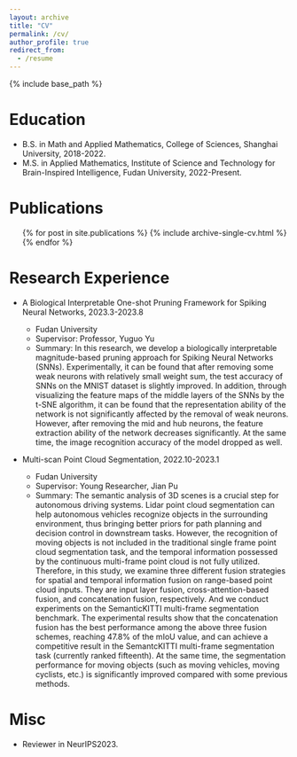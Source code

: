 ```yaml
---
layout: archive
title: "CV"
permalink: /cv/
author_profile: true
redirect_from:
  - /resume
---
```


{% include base_path %}

Education
======
* B.S. in Math and Applied Mathematics, College of Sciences, Shanghai University, 2018-2022.
* M.S. in Applied Mathematics, Institute of Science and Technology for Brain-Inspired Intelligence, Fudan University, 2022-Present.

Publications
======
  <ul>{% for post in site.publications %}
    {% include archive-single-cv.html %}
  {% endfor %}</ul>
  
Research Experience
======
* A Biological Interpretable One-shot Pruning Framework for Spiking Neural Networks, 2023.3-2023.8
  * Fudan University
  * Supervisor: Professor, Yuguo Yu
  * Summary: In this research, we develop a biologically interpretable magnitude-based pruning approach for Spiking Neural Networks (SNNs). Experimentally, it can be found that after removing some weak neurons with relatively small weight sum, the test accuracy of SNNs on the MNIST dataset is slightly improved. In addition, through visualizing the feature maps of the middle layers of the SNNs by the t-SNE algorithm, it can be found that the representation ability of the network is not significantly affected by the removal of weak neurons. However, after removing the mid and hub neurons, the feature extraction ability of the network decreases significantly. At the same time, the image recognition accuracy of the model dropped as well.

* Multi-scan Point Cloud Segmentation, 2022.10-2023.1
  * Fudan University
  * Supervisor: Young Researcher, Jian Pu
  * Summary: The semantic analysis of 3D scenes is a crucial step for autonomous driving systems. Lidar point cloud segmentation can help autonomous vehicles recognize objects in the surrounding environment, thus bringing better priors for path planning and decision control in downstream tasks. However, the recognition of moving objects is not included in the traditional single frame point cloud segmentation task, and the temporal information possessed by the continuous multi-frame point cloud is not fully utilized. Therefore, in this study, we examine three different fusion strategies for spatial and temporal information fusion on range-based point cloud inputs. They are input layer fusion, cross-attention-based fusion, and concatenation fusion, respectively. And we conduct experiments on the SemanticKITTI multi-frame segmentation benchmark. The experimental results show that the concatenation fusion has the best performance among the above three fusion schemes, reaching 47.8% of the mIoU value, and can achieve a competitive result in the SemantcKITTI multi-frame segmentation task (currently ranked fifteenth). At the same time, the segmentation performance for moving objects (such as moving vehicles, moving cyclists, etc.) is significantly improved compared with some previous methods.

Misc
======
* Reviewer in NeurIPS2023.
